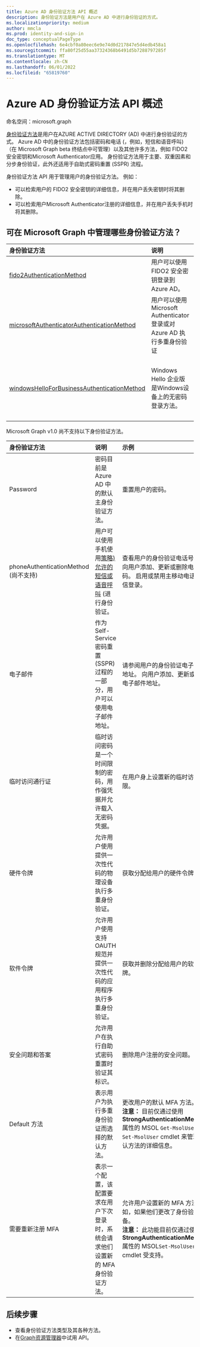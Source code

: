 ```yaml
---
title: Azure AD 身份验证方法 API 概述
description: 身份验证方法是用户在 Azure AD 中进行身份验证的方式。
ms.localizationpriority: medium
author: mmcla
ms.prod: identity-and-sign-in
doc_type: conceptualPageType
ms.openlocfilehash: 6e4cbf0a80eec6e9e74d0d217847e5d4edb458a1
ms.sourcegitcommit: ffa80f25d55aa37324368b6491d5b7288797285f
ms.translationtype: MT
ms.contentlocale: zh-CN
ms.lasthandoff: 06/01/2022
ms.locfileid: "65819760"
---
```

# <a name="azure-ad-authentication-methods-api-overview"></a>Azure AD 身份验证方法 API 概述

命名空间：microsoft.graph

[身份验证方法](/azure/active-directory/authentication/concept-authentication-methods)是用户在AZURE ACTIVE DIRECTORY (AD) 中进行身份验证的方式。 Azure AD 中的身份验证方法包括密码和电话 (，例如，短信和语音呼叫) （在 Microsoft Graph beta 终结点中可管理）以及其他许多方法，例如 FIDO2 安全密钥和Microsoft Authenticator应用。 身份验证方法用于主要、双重因素和分步身份验证，此外还适用于自助式密码重置 (SSPR) 流程。

身份验证方法 API 用于管理用户的身份验证方法。 例如：

* 可以检索用户的 FIDO2 安全密钥的详细信息，并在用户丢失密钥时将其删除。
* 可以检索用户Microsoft Authenticator注册的详细信息，并在用户丢失手机时将其删除。

## <a name="what-authentication-methods-can-be-managed-in-microsoft-graph"></a>可在 Microsoft Graph 中管理哪些身份验证方法？

|身份验证方法       | 说明 |示例     |
|:---------------------------|:------------|:------------|
|[fido2AuthenticationMethod](fido2authenticationmethod.md)|用户可以使用 FIDO2 安全密钥登录到 Azure AD。|删除丢失的 FIDO2 安全密钥。|
|[microsoftAuthenticatorAuthenticationMethod](microsoftauthenticatorauthenticationmethod.md)|用户可以使用Microsoft Authenticator登录或对 Azure AD 执行多重身份验证|删除Microsoft Authenticator身份验证方法。|
|[windowsHelloForBusinessAuthenticationMethod](windowsHelloForBusinessAuthenticationMethod.md)|Windows Hello 企业版是Windows设备上的无密码登录方法。|请参阅用户已启用Windows Hello 企业版登录的设备。 删除Windows Hello 企业版凭据。|

Microsoft Graph v1.0 尚不支持以下身份验证方法。

|身份验证方法       | 说明 |示例     |
|:---------------------------|:------------|:------------|
|Password | 密码目前是 Azure AD 中的默认主身份验证方法。|重置用户的密码。|
|phoneAuthenticationMethod (尚不支持)  |用户可以使用手机使用[策略) 允许的短信或语音呼叫](/azure/active-directory/authentication/concept-authentication-methods#phone-options) (进行身份验证。|查看用户的身份验证电话号码。 向用户添加、更新或删除电话号码。 启用或禁用主移动电话以短信登录。|
|电子邮件 |作为Self-Service密码重置 (SSPR) 过程的一部分，用户可以使用电子邮件地址。|请参阅用户的身份验证电子邮件地址。 向用户添加、更新或删除电子邮件地址。|
|临时访问通行证 |临时访问密码是一个时间限制的密码，用作强凭据并允许载入无密码凭据。 | 在用户身上设置新的临时访问权限。|
|硬件令牌 | 允许用户使用提供一次性代码的物理设备执行多重身份验证。 | 获取分配给用户的硬件令牌。|
|软件令牌 | 允许用户使用支持 OAUTH 规范并提供一次性代码的应用程序执行多重身份验证。 | 获取并删除分配给用户的软件令牌。|
|安全问题和答案 | 允许用户在执行自助式密码重置时验证其标识。 |删除用户注册的安全问题。|
|Default 方法 | 表示用户为执行多重身份验证而选择的默认方法。| 更改用户的默认 MFA 方法。 <br/> **注意：** 目前仅通过使用 **StrongAuthenticationMethods** 属性的 MSOL `Get-MsolUser` 和 `Set-MsolUser` cmdlet 来管理默认方法的详细信息。 |
|需要重新注册 MFA | 表示一个配置，该配置要求在用户下次登录时，系统会请求他们设置新的 MFA 身份验证方法。| 允许用户设置新的 MFA 方法，例如，如果他们更改了身份验证设备。 <br/> **注意：** 此功能目前仅通过使用 **StrongAuthenticationMethods** 属性的 MSOL`Set-MsolUser` cmdlet 受支持。 |

## <a name="next-steps"></a>后续步骤

* 查看身份验证方法类型及其各种方法。
* 在[Graph资源管理器](https://developer.microsoft.com/graph/graph-explorer)中试用 API。
